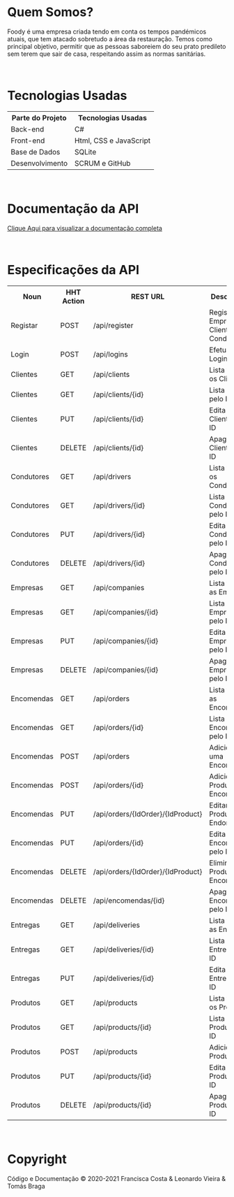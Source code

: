 # Quem Somos?
Foody é uma empresa criada tendo em conta os tempos pandémicos atuais, que tem atacado sobretudo a área da restauração.
Temos como principal objetivo, permitir que as pessoas saboreiem do seu prato predileto sem terem que sair de casa, respeitando assim as normas sanitárias.

<br>

# Tecnologias Usadas
<table align="center">
  <tr><th align="center">Parte do Projeto</th><th align="center">Tecnologias Usadas</th></tr>
  <tr><td>Back-end</td><td>C#</td></tr>
  <tr><td>Front-end</td><td>Html, CSS e JavaScript</td></tr>
  <tr><td>Base de Dados</td><td>SQLite</td></tr>
  <tr><td>Desenvolvimento</td><td>SCRUM e GitHub</td></tr>
</table>
 
<br>
  
# Documentação da API
[Clique Aqui para visualizar a documentação completa](https://documenter.getpostman.com/view/12996380/TW6tMVoi)

<br>

# Especificações da API


<table align="center">
<tr><th align="center">Noun</th><th align="center">HHT Action</th><th align="center">REST URL</th><th align="center">Description</th></tr>
  <tr><td> Registar </td><td> POST </td><td> /api/register </td><td> Registar Empresa, Cliente ou Condutor </td></tr>
  <tr><td> Login </td><td> POST </td><td> /api/logins </td><td> Efetuar Login </td></tr>
  <tr><td> Clientes </td><td> GET </td><td> /api/clients </td><td> Lista todos os Clientes </td></tr>
  <tr><td> Clientes </td><td> GET </td><td> /api/clients/{id} </td><td> Lista Cliente pelo ID </td></tr>
  <tr><td> Clientes </td><td> PUT </td><td> /api/clients/{id} </td><td> Edita um Cliente pelo ID </td></tr>
  <tr><td> Clientes </td><td> DELETE </td><td> /api/clients/{id} </td><td> Apaga um Cliente pelo ID </td></tr>
  <tr><td> Condutores </td><td> GET </td><td> /api/drivers </td><td> Lista todos os Condutores </td></tr>
  <tr><td> Condutores </td><td> GET </td><td> /api/drivers/{id} </td><td> Lista Condutor pelo ID </td></tr>
  <tr><td> Condutores </td><td> PUT </td><td> /api/drivers/{id} </td><td> Edita um Condutor pelo ID </td></tr>
  <tr><td> Condutores </td><td> DELETE </td><td> /api/drivers/{id} </td><td> Apaga um Condutor pelo ID </td></tr>
  <tr><td> Empresas </td><td> GET </td><td> /api/companies </td><td> Lista todos as Empresas </td></tr>
  <tr><td> Empresas </td><td> GET </td><td> /api/companies/{id} </td><td> Lista Empresa pelo ID </td></tr>
  <tr><td> Empresas </td><td> PUT </td><td> /api/companies/{id} </td><td> Edita uma Empresa pelo ID </td></tr>
  <tr><td> Empresas </td><td> DELETE </td><td> /api/companies/{id} </td><td> Apaga uma Empresa pelo ID </td></tr>
  <tr><td> Encomendas </td><td> GET </td><td> /api/orders </td><td> Lista todas as Encomendas </td></tr>
  <tr><td> Encomendas </td><td> GET </td><td> /api/orders/{id} </td><td>  Lista Encomenda pelo ID </td></tr>
  <tr><td> Encomendas </td><td> POST </td><td> /api/orders </td><td> Adiciona uma Encomenda </td></tr>
  <tr><td> Encomendas </td><td> POST </td><td> /api/orders/{id} </td><td> Adicionar Produto a Encomenda </td></tr>
  <tr><td> Encomendas </td><td> PUT </td><td> /api/orders/{IdOrder}/{IdProduct} </td><td> Editar Produto em Endomenda </td></tr>
  <tr><td> Encomendas </td><td> PUT </td><td> /api/orders/{id} </td><td> Edita uma Encomenda pelo ID </td></tr>
  <tr><td> Encomendas </td><td> DELETE </td><td> /api/orders/{IdOrder}/{IdProduct} </td><td> Eliminar Produto de Encomenda </td></tr>
  <tr><td> Encomendas </td><td> DELETE </td><td> /api/encomendas/{id} </td><td> Apaga uma Encomenda pelo ID </td></tr>
  <tr><td> Entregas </td><td> GET </td><td> /api/deliveries </td><td> Lista todos as Entregas </td></tr>
  <tr><td> Entregas </td><td> GET </td><td> /api/deliveries/{id} </td><td> Lista Entrega pelo ID </td></tr>
  <tr><td> Entregas </td><td> PUT </td><td> /api/deliveries/{id} </td><td> Edita uma Entrega pelo ID </td></tr>
  <tr><td> Produtos </td><td> GET </td><td> /api/products </td><td> Lista todos os Produtos </td></tr>
  <tr><td> Produtos </td><td> GET </td><td> /api/products/{id} </td><td> Lista Produto pelo ID </td></tr>
  <tr><td> Produtos </td><td> POST </td><td> /api/products </td><td> Adiciona um Produto </td></tr>
  <tr><td> Produtos </td><td> PUT </td><td> /api/products/{id} </td><td> Edita um Produto pelo ID </td></tr>
  <tr><td> Produtos </td><td> DELETE </td><td> /api/products/{id} </td><td> Apaga um Produto pelo ID </td></tr>
</table>

<br>

# Copyright
Código e Documentação © 2020-2021
Francisca Costa & Leonardo Vieira & Tomás Braga
